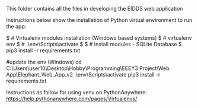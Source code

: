 This folder contains all the files in developing the EIDDS web application



Instructions below show the installation of Python virtual environment to run the app:

$ # Virtualenv modules installation (Windows based systems)
$ # virtualenv env
$ # .\env\Scripts\activate
$
$ # Install modules - SQLite Database
$ pip3 install -r requirements.txt

#update the env (Windows)
cd C:\Users\user10\Desktop\Hobby\Programming\EEEY3 Project\Web App\Elephant_Web_App_v2
.\env\Scripts\activate
pip3 install -r requirements.txt


Instructions as follow for using venv on PythonAnywhere:
https://help.pythonanywhere.com/pages/Virtualenvs/